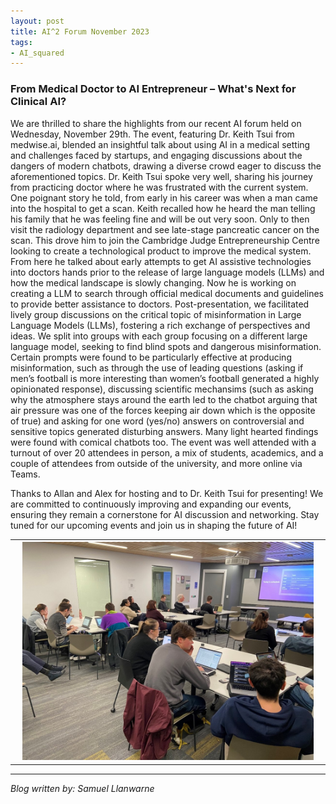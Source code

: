 ```yaml
---
layout: post
title: AI^2 Forum November 2023
tags:
- AI_squared
---
```


### From Medical Doctor to AI Entrepreneur – What's Next for Clinical AI?

We are thrilled to share the highlights from our recent AI forum held on Wednesday, November 29th. The event, featuring Dr. Keith Tsui from medwise.ai, blended an insightful talk about using AI in a medical setting and challenges faced by startups, and engaging discussions about the dangers of modern chatbots, drawing a diverse crowd eager to discuss the aforementioned topics.
Dr. Keith Tsui spoke very well, sharing his journey from practicing doctor where he was frustrated with the current system. One poignant story he told, from early in his career was when a man came into the hospital to get a scan. Keith recalled how he heard the man telling his family that he was feeling fine and will be out very soon. Only to then visit the radiology department and see late-stage pancreatic cancer on the scan. This drove him to join the Cambridge Judge Entrepreneurship Centre looking to create a technological product to improve the medical system. From here he talked about early attempts to get AI assistive technologies into doctors hands prior to the release of large language models (LLMs) and how the medical landscape is slowly changing. Now he is working on creating a LLM to search through official medical documents and guidelines to provide better assistance to doctors.
Post-presentation, we facilitated lively group discussions on the critical topic of misinformation in Large Language Models (LLMs), fostering a rich exchange of perspectives and ideas. We split into groups with each group focusing on a different large language model, seeking to find blind spots and dangerous misinformation. Certain prompts were found to be particularly effective at producing misinformation, such as through the use of leading questions (asking if men’s football is more interesting than women’s football generated a highly opinionated response), discussing scientific mechansims (such as asking why the atmosphere stays around the earth led to the chatbot arguing that air pressure was one of the forces keeping air down which is the opposite of true) and asking for one word (yes/no) answers on controversial and sensitive topics generated disturbing answers. Many light hearted findings were found with comical chatbots too.
The event was well attended with a turnout of over 20 attendees in person, a mix of students, academics, and a couple of attendees from outside of the university, and more online via Teams.
 
Thanks to Allan and Alex for hosting and to Dr. Keith Tsui for presenting! We are committed to continuously improving and expanding our events, ensuring they remain a cornerstone for AI discussion and networking. Stay tuned for our upcoming events and join us in shaping the future of AI!

<table>
  <tr>
    <th><img src="/images/AI2Nov2023.jpg" style="max-width: 95%;" /></th>
  </tr>
</table>

---

*Blog written by: Samuel Llanwarne*
